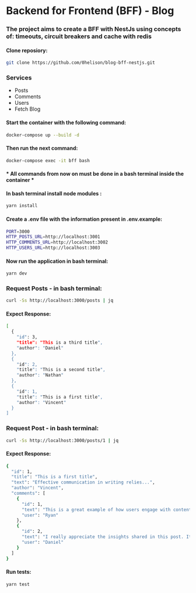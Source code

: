 # Backend for Frontend (BFF) - Blog

### The project aims to create a BFF with NestJs using concepts of: timeouts, circuit breakers and cache with redis


#### Clone reposiory:

```bash
git clone https://github.com/0helison/blog-bff-nestjs.git
```

### Services

* Posts
* Comments
* Users
* Fetch Blog

#### Start the container with the following command:

```bash
docker-compose up --build -d
```

#### Then run the next command:

```bash
docker-compose exec -it bff bash
```

#### * All commands from now on must be done in a bash terminal inside the container *

#### In bash terminal install node modules :

```bash
yarn install
```

#### Create a .env file with the information present in .env.example:

```bash
PORT=3000
HTTP_POSTS_URL=http://localhost:3001
HTTP_COMMENTS_URL=http://localhost:3002
HTTP_USERS_URL=http://localhost:3003
```

#### Now run the application in bash terminal:

```bash
yarn dev
```

### Request Posts - in bash terminal:

```bash
curl -Ss http://localhost:3000/posts | jq
```

#### Expect Response:

```bash
[
  {
    "id": 3,
    "title": "This is a third title",
    "author": "Daniel"
  },
  {
    "id": 2,
    "title": "This is a second title",
    "author": "Nathan"
  },
  {
    "id": 1,
    "title": "This is a first title",
    "author": "Vincent"
  }
]
```

### Request Post - in bash terminal:

```bash
curl -Ss http://localhost:3000/posts/1 | jq
```

#### Expect Response:

```bash
{
  "id": 1,
  "title": "This is a first title",
  "text": "Effective communication in writing relies...",
  "author": "Vincent",
  "comments": [
    {
      "id": 1,
      "text": "This is a great example of how users engage with content, sharing their thoughts and opinions to contribute to the discussion.",
      "user": "Ryan"
    },
    {
      "id": 2,
      "text": "I really appreciate the insights shared in this post. It adds valuable perspective and encourages further discussion on the topic.",
      "user": "Daniel"
    }
  ]
}
```
#### Run tests:

```bash
yarn test
```
